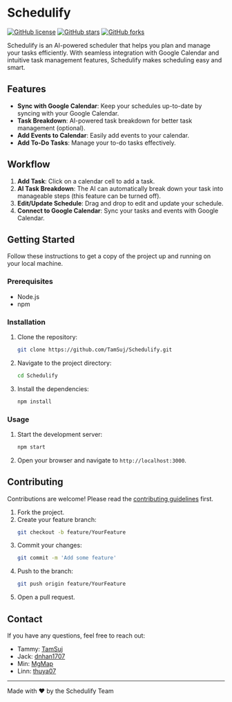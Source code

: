 # Schedulify

[![GitHub license](https://img.shields.io/github/license/TamSuj/Schedulify)](https://github.com/TamSuj/Schedulify/blob/main/LICENSE)
[![GitHub stars](https://img.shields.io/github/stars/TamSuj/Schedulify)](https://github.com/TamSuj/Schedulify/stargazers)
[![GitHub forks](https://img.shields.io/github/forks/TamSuj/Schedulify)](https://github.com/TamSuj/Schedulify/network)

Schedulify is an AI-powered scheduler that helps you plan and manage your tasks efficiently. With seamless integration with Google Calendar and intuitive task management features, Schedulify makes scheduling easy and smart.

## Features

- **Sync with Google Calendar**: Keep your schedules up-to-date by syncing with your Google Calendar.
- **Task Breakdown**: AI-powered task breakdown for better task management (optional).
- **Add Events to Calendar**: Easily add events to your calendar.
- **Add To-Do Tasks**: Manage your to-do tasks effectively.

## Workflow

1. **Add Task**: Click on a calendar cell to add a task.
2. **AI Task Breakdown**: The AI can automatically break down your task into manageable steps (this feature can be turned off).
3. **Edit/Update Schedule**: Drag and drop to edit and update your schedule.
4. **Connect to Google Calendar**: Sync your tasks and events with Google Calendar.

## Getting Started

Follow these instructions to get a copy of the project up and running on your local machine.

### Prerequisites

- Node.js
- npm

### Installation

1. Clone the repository:
    ```sh
    git clone https://github.com/TamSuj/Schedulify.git
    ```
2. Navigate to the project directory:
    ```sh
    cd Schedulify
    ```
3. Install the dependencies:
    ```sh
    npm install
    ```

### Usage

1. Start the development server:
    ```sh
    npm start
    ```
2. Open your browser and navigate to `http://localhost:3000`.

## Contributing

Contributions are welcome! Please read the [contributing guidelines](CONTRIBUTING.md) first.

1. Fork the project.
2. Create your feature branch:
    ```sh
    git checkout -b feature/YourFeature
    ```
3. Commit your changes:
    ```sh
    git commit -m 'Add some feature'
    ```
4. Push to the branch:
    ```sh
    git push origin feature/YourFeature
    ```
5. Open a pull request.

## Contact

If you have any questions, feel free to reach out:

- Tammy: [TamSuj](https://github.com/TamSuj)
- Jack: [dnhan1707](https://github.com/dnhan1707)
- Min: [MgMap](https://github.com/MgMap)
- Linn: [thuya07](https://github.com/thuya07)

---

Made with ❤️ by the Schedulify Team
